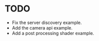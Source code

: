 # TODO
* Fix the server discovery example.
* Add the camera api example.
* Add a post processing shader example.
